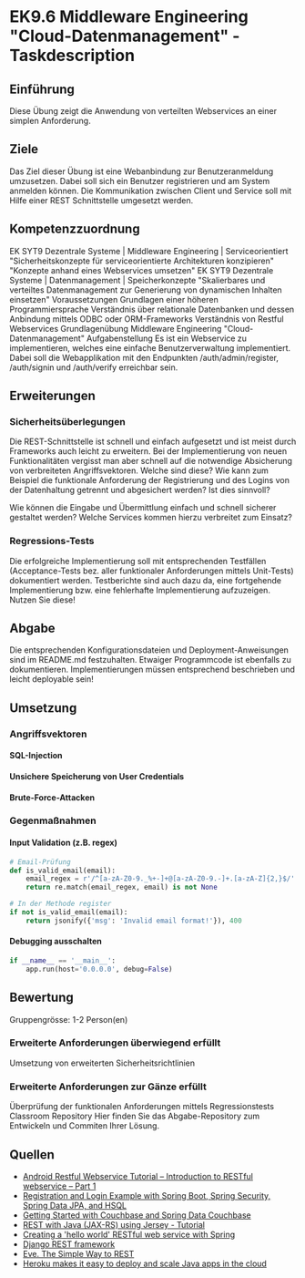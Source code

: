 # EK9.6 Middleware Engineering "Cloud-Datenmanagement" - Taskdescription

## Einführung
Diese Übung zeigt die Anwendung von verteilten Webservices an einer simplen Anforderung.

## Ziele
Das Ziel dieser Übung ist eine Webanbindung zur Benutzeranmeldung umzusetzen. Dabei soll sich ein Benutzer registrieren und am System anmelden können.
Die Kommunikation zwischen Client und Service soll mit Hilfe einer REST Schnittstelle umgesetzt werden.

## Kompetenzzuordnung
EK SYT9 Dezentrale Systeme | Middleware Engineering | Serviceorientiert
"Sicherheitskonzepte für serviceorientierte Architekturen konzipieren"
"Konzepte anhand eines Webservices umsetzen"
EK SYT9 Dezentrale Systeme | Datenmanagement | Speicherkonzepte
"Skalierbares und verteiltes Datenmanagement zur Generierung von dynamischen Inhalten einsetzen"
Voraussetzungen
Grundlagen einer höheren Programmiersprache
Verständnis über relationale Datenbanken und dessen Anbindung mittels ODBC oder ORM-Frameworks
Verständnis von Restful Webservices
Grundlagenübung Middleware Engineering "Cloud-Datenmanagement"
Aufgabenstellung
Es ist ein Webservice zu implementieren, welches eine einfache Benutzerverwaltung implementiert. Dabei soll die Webapplikation mit den Endpunkten /auth/admin/register, /auth/signin und /auth/verify erreichbar sein.

## Erweiterungen

### Sicherheitsüberlegungen
Die REST-Schnittstelle ist schnell und einfach aufgesetzt und ist meist durch Frameworks auch leicht zu erweitern. Bei der Implementierung von neuen Funktionalitäten vergisst man aber schnell auf die notwendige Absicherung von verbreiteten Angriffsvektoren. Welche sind diese? Wie kann zum Beispiel die funktionale Anforderung der Registrierung und des Logins von der Datenhaltung getrennt und abgesichert werden? Ist dies sinnvoll?

Wie können die Eingabe und Übermittlung einfach und schnell sicherer gestaltet werden? Welche Services kommen hierzu verbreitet zum Einsatz?

### Regressions-Tests
Die erfolgreiche Implementierung soll mit entsprechenden Testfällen (Acceptance-Tests bez. aller funktionaler Anforderungen mittels Unit-Tests) dokumentiert werden. Testberichte sind auch dazu da, eine fortgehende Implementierung bzw. eine fehlerhafte Implementierung aufzuzeigen. Nutzen Sie diese!

## Abgabe
Die entsprechenden Konfigurationsdateien und Deployment-Anweisungen sind im README.md festzuhalten. Etwaiger Programmcode ist ebenfalls zu dokumentieren. Implementierungen müssen entsprechend beschrieben und leicht deployable sein!

## Umsetzung

### Angriffsvektoren
#### SQL-Injection
#### Unsichere Speicherung von User Credentials
#### Brute-Force-Attacken

### Gegenmaßnahmen
#### Input Validation (z.B. regex)

```python
# Email-Prüfung
def is_valid_email(email):
    email_regex = r'/^[a-zA-Z0-9._%+-]+@[a-zA-Z0-9.-]+.[a-zA-Z]{2,}$/'
    return re.match(email_regex, email) is not None

# In der Methode register
if not is_valid_email(email):
    return jsonify({'msg': 'Invalid email format!'}), 400
```

#### Debugging ausschalten

```python
if __name__ == '__main__':
    app.run(host='0.0.0.0', debug=False)
```

## Bewertung
Gruppengrösse: 1-2 Person(en)

###  Erweiterte Anforderungen überwiegend erfüllt
Umsetzung von erweiterten Sicherheitsrichtlinien
### Erweiterte Anforderungen zur Gänze erfüllt
Überprüfung der funktionalen Anforderungen mittels Regressionstests
Classroom Repository
Hier finden Sie das Abgabe-Repository zum Entwickeln und Commiten Ihrer Lösung.

## Quellen
- [Android Restful Webservice Tutorial – Introduction to RESTful webservice – Part 1](https://www.androidhive.info/2014/05/android-working-with-volley-library-1/)
- [Registration and Login Example with Spring Boot, Spring Security, Spring Data JPA, and HSQL](https://www.codejava.net/frameworks/spring-boot/user-registration-and-login-tutorial)
- [Getting Started with Couchbase and Spring Data Couchbase](https://spring.io/blog/2015/03/16/getting-started-with-couchbase-and-spring-data-couchbase)
- [REST with Java (JAX-RS) using Jersey - Tutorial](https://www.vogella.com/tutorials/REST/article.html)
- [Creating a 'hello world' RESTful web service with Spring](https://spring.io/guides/gs/rest-service/)
- [Django REST framework](https://www.django-rest-framework.org/)
- [Eve. The Simple Way to REST](https://docs.python-eve.org/en/stable/)
- [Heroku makes it easy to deploy and scale Java apps in the cloud](https://devcenter.heroku.com/articles/deploying-spring-boot-apps-to-heroku)